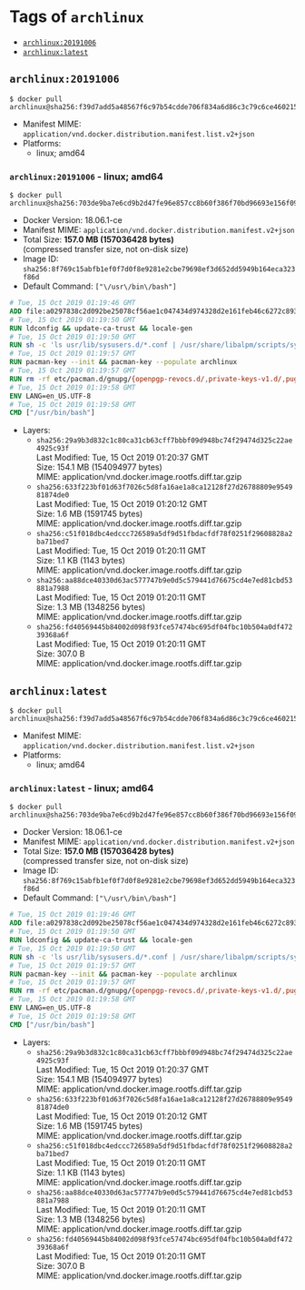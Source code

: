 <!-- THIS FILE IS GENERATED VIA './update-remote.sh' -->

# Tags of `archlinux`

-	[`archlinux:20191006`](#archlinux20191006)
-	[`archlinux:latest`](#archlinuxlatest)

## `archlinux:20191006`

```console
$ docker pull archlinux@sha256:f39d7add5a48567f6c97b54cdde706f834a6d86c3c79c6ce460215ac500c2d87
```

-	Manifest MIME: `application/vnd.docker.distribution.manifest.list.v2+json`
-	Platforms:
	-	linux; amd64

### `archlinux:20191006` - linux; amd64

```console
$ docker pull archlinux@sha256:703de9ba7e6cd9b2d47fe96e857cc8b60f386f70bd96693e156f09b66654eea3
```

-	Docker Version: 18.06.1-ce
-	Manifest MIME: `application/vnd.docker.distribution.manifest.v2+json`
-	Total Size: **157.0 MB (157036428 bytes)**  
	(compressed transfer size, not on-disk size)
-	Image ID: `sha256:8f769c15abfb1ef0f7d0f8e9281e2cbe79698ef3d652dd5949b164eca323f86d`
-	Default Command: `["\/usr\/bin\/bash"]`

```dockerfile
# Tue, 15 Oct 2019 01:19:46 GMT
ADD file:a0297838c2d092be25078cf56ae1c047434d974328d2e161feb46c6272c893c0 in / 
# Tue, 15 Oct 2019 01:19:50 GMT
RUN ldconfig && update-ca-trust && locale-gen
# Tue, 15 Oct 2019 01:19:50 GMT
RUN sh -c 'ls usr/lib/sysusers.d/*.conf | /usr/share/libalpm/scripts/systemd-hook sysusers '
# Tue, 15 Oct 2019 01:19:57 GMT
RUN pacman-key --init && pacman-key --populate archlinux
# Tue, 15 Oct 2019 01:19:57 GMT
RUN rm -rf etc/pacman.d/gnupg/{openpgp-revocs.d/,private-keys-v1.d/,pugring.gpg~,gnupg.S.}*
# Tue, 15 Oct 2019 01:19:58 GMT
ENV LANG=en_US.UTF-8
# Tue, 15 Oct 2019 01:19:58 GMT
CMD ["/usr/bin/bash"]
```

-	Layers:
	-	`sha256:29a9b3d832c1c80ca31cb63cff7bbbf09d948bc74f29474d325c22ae4925c93f`  
		Last Modified: Tue, 15 Oct 2019 01:20:37 GMT  
		Size: 154.1 MB (154094977 bytes)  
		MIME: application/vnd.docker.image.rootfs.diff.tar.gzip
	-	`sha256:633f223bf01d63f7026c5d8fa16ae1a8ca12128f27d26788809e954981874de0`  
		Last Modified: Tue, 15 Oct 2019 01:20:12 GMT  
		Size: 1.6 MB (1591745 bytes)  
		MIME: application/vnd.docker.image.rootfs.diff.tar.gzip
	-	`sha256:c51f018dbc4edccc726589a5df9d51fbdacfdf78f0251f29608828a2ba71bed7`  
		Last Modified: Tue, 15 Oct 2019 01:20:11 GMT  
		Size: 1.1 KB (1143 bytes)  
		MIME: application/vnd.docker.image.rootfs.diff.tar.gzip
	-	`sha256:aa88dce40330d63ac577747b9e0d5c579441d76675cd4e7ed81cbd53881a7988`  
		Last Modified: Tue, 15 Oct 2019 01:20:11 GMT  
		Size: 1.3 MB (1348256 bytes)  
		MIME: application/vnd.docker.image.rootfs.diff.tar.gzip
	-	`sha256:fd40569445b84002d098f93fce57474bc695df04fbc10b504a0df47239368a6f`  
		Last Modified: Tue, 15 Oct 2019 01:20:11 GMT  
		Size: 307.0 B  
		MIME: application/vnd.docker.image.rootfs.diff.tar.gzip

## `archlinux:latest`

```console
$ docker pull archlinux@sha256:f39d7add5a48567f6c97b54cdde706f834a6d86c3c79c6ce460215ac500c2d87
```

-	Manifest MIME: `application/vnd.docker.distribution.manifest.list.v2+json`
-	Platforms:
	-	linux; amd64

### `archlinux:latest` - linux; amd64

```console
$ docker pull archlinux@sha256:703de9ba7e6cd9b2d47fe96e857cc8b60f386f70bd96693e156f09b66654eea3
```

-	Docker Version: 18.06.1-ce
-	Manifest MIME: `application/vnd.docker.distribution.manifest.v2+json`
-	Total Size: **157.0 MB (157036428 bytes)**  
	(compressed transfer size, not on-disk size)
-	Image ID: `sha256:8f769c15abfb1ef0f7d0f8e9281e2cbe79698ef3d652dd5949b164eca323f86d`
-	Default Command: `["\/usr\/bin\/bash"]`

```dockerfile
# Tue, 15 Oct 2019 01:19:46 GMT
ADD file:a0297838c2d092be25078cf56ae1c047434d974328d2e161feb46c6272c893c0 in / 
# Tue, 15 Oct 2019 01:19:50 GMT
RUN ldconfig && update-ca-trust && locale-gen
# Tue, 15 Oct 2019 01:19:50 GMT
RUN sh -c 'ls usr/lib/sysusers.d/*.conf | /usr/share/libalpm/scripts/systemd-hook sysusers '
# Tue, 15 Oct 2019 01:19:57 GMT
RUN pacman-key --init && pacman-key --populate archlinux
# Tue, 15 Oct 2019 01:19:57 GMT
RUN rm -rf etc/pacman.d/gnupg/{openpgp-revocs.d/,private-keys-v1.d/,pugring.gpg~,gnupg.S.}*
# Tue, 15 Oct 2019 01:19:58 GMT
ENV LANG=en_US.UTF-8
# Tue, 15 Oct 2019 01:19:58 GMT
CMD ["/usr/bin/bash"]
```

-	Layers:
	-	`sha256:29a9b3d832c1c80ca31cb63cff7bbbf09d948bc74f29474d325c22ae4925c93f`  
		Last Modified: Tue, 15 Oct 2019 01:20:37 GMT  
		Size: 154.1 MB (154094977 bytes)  
		MIME: application/vnd.docker.image.rootfs.diff.tar.gzip
	-	`sha256:633f223bf01d63f7026c5d8fa16ae1a8ca12128f27d26788809e954981874de0`  
		Last Modified: Tue, 15 Oct 2019 01:20:12 GMT  
		Size: 1.6 MB (1591745 bytes)  
		MIME: application/vnd.docker.image.rootfs.diff.tar.gzip
	-	`sha256:c51f018dbc4edccc726589a5df9d51fbdacfdf78f0251f29608828a2ba71bed7`  
		Last Modified: Tue, 15 Oct 2019 01:20:11 GMT  
		Size: 1.1 KB (1143 bytes)  
		MIME: application/vnd.docker.image.rootfs.diff.tar.gzip
	-	`sha256:aa88dce40330d63ac577747b9e0d5c579441d76675cd4e7ed81cbd53881a7988`  
		Last Modified: Tue, 15 Oct 2019 01:20:11 GMT  
		Size: 1.3 MB (1348256 bytes)  
		MIME: application/vnd.docker.image.rootfs.diff.tar.gzip
	-	`sha256:fd40569445b84002d098f93fce57474bc695df04fbc10b504a0df47239368a6f`  
		Last Modified: Tue, 15 Oct 2019 01:20:11 GMT  
		Size: 307.0 B  
		MIME: application/vnd.docker.image.rootfs.diff.tar.gzip
